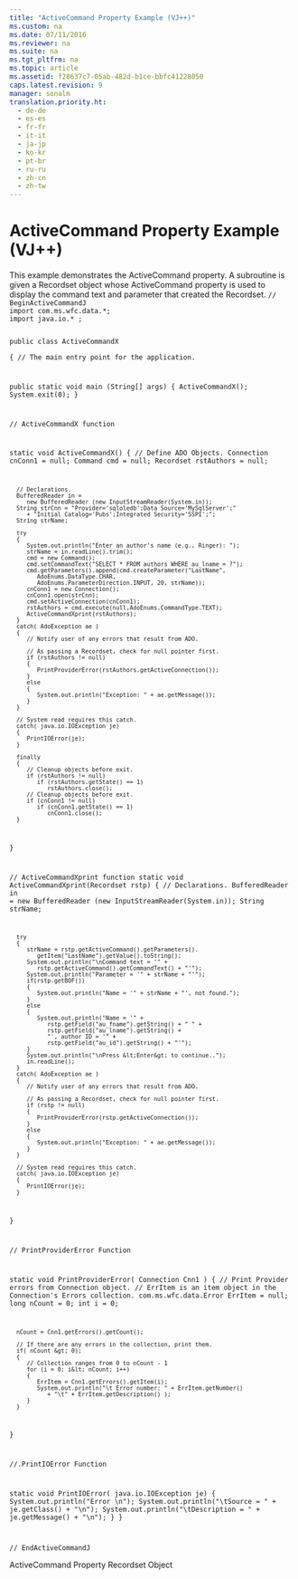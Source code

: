 ```yaml
---
title: "ActiveCommand Property Example (VJ++)"
ms.custom: na
ms.date: 07/11/2016
ms.reviewer: na
ms.suite: na
ms.tgt_pltfrm: na
ms.topic: article
ms.assetid: f28637c7-05ab-482d-b1ce-bbfc41228050
caps.latest.revision: 9
manager: sonalm
translation.priority.ht: 
  - de-de
  - es-es
  - fr-fr
  - it-it
  - ja-jp
  - ko-kr
  - pt-br
  - ru-ru
  - zh-cn
  - zh-tw
---
```

# ActiveCommand Property Example (VJ++)
<?xml version="1.0" encoding="utf-8"?>
<developerReferenceWithoutSyntaxDocument xmlns="http://ddue.schemas.microsoft.com/authoring/2003/5" xmlns:xlink="http://www.w3.org/1999/xlink" xmlns:xsi="http://www.w3.org/2001/XMLSchema-instance" xsi:schemaLocation="http://ddue.schemas.microsoft.com/authoring/2003/5 http://dduestorage.blob.core.windows.net/ddueschema/developer.xsd">
  <introduction>
    <para>This example demonstrates the <legacyLink xlink:href="fb4088d5-5968-42d6-aeaa-3955046bb4da">ActiveCommand</legacyLink> property.</para>
    <para>A subroutine is given a <legacyLink xlink:href="ede1415f-c3df-4cc5-a05b-2576b2b84b60">Recordset</legacyLink> object whose <legacyBold>ActiveCommand</legacyBold> property is used to display the command text and parameter that created the <legacyBold>Recordset</legacyBold>.</para>
    <code>// BeginActiveCommandJ
import com.ms.wfc.data.*;
import java.io.* ;

public class ActiveCommandX   
{
   // The main entry point for the application.

   public static void main (String[] args)
   {
      ActiveCommandX();
      System.exit(0);
   }

   // ActiveCommandX function

   static void ActiveCommandX()
   {
      // Define ADO Objects.
      Connection cnConn1 = null;
      Command cmd = null;
      Recordset rstAuthors = null;

      // Declarations.
      BufferedReader in = 
         new BufferedReader (new InputStreamReader(System.in));
      String strCnn = "Provider='sqloledb';Data Source='MySqlServer';"
         + "Initial Catalog='Pubs';Integrated Security='SSPI';";
      String strName;

      try
      {
         System.out.println("Enter an author's name (e.g., Ringer): ");
         strName = in.readLine().trim();
         cmd = new Command();
         cmd.setCommandText("SELECT * FROM authors WHERE au_lname = ?");
         cmd.getParameters().append(cmd.createParameter("LastName",
            AdoEnums.DataType.CHAR,
            AdoEnums.ParameterDirection.INPUT, 20, strName));
         cnConn1 = new Connection();
         cnConn1.open(strCnn);
         cmd.setActiveConnection(cnConn1);
         rstAuthors = cmd.execute(null,AdoEnums.CommandType.TEXT);
         ActiveCommandXprint(rstAuthors);
      }
      catch( AdoException ae )
      {
         // Notify user of any errors that result from ADO.

         // As passing a Recordset, check for null pointer first.
         if (rstAuthors != null)
         {
            PrintProviderError(rstAuthors.getActiveConnection());
         }
         else
         {
            System.out.println("Exception: " + ae.getMessage());
         }
      }

      // System read requires this catch.
      catch( java.io.IOException je)
      {
         PrintIOError(je);
      }
      
      finally
      {
         // Cleanup objects before exit.   
         if (rstAuthors != null)
            if (rstAuthors.getState() == 1)
               rstAuthors.close();
         // Cleanup objects before exit.   
         if (cnConn1 != null)
            if (cnConn1.getState() == 1)
               cnConn1.close();
      }
   }

   // ActiveCommandXprint function
   static void ActiveCommandXprint(Recordset rstp)
   {
      // Declarations.
      BufferedReader in = 
         new BufferedReader (new InputStreamReader(System.in));
      String strName;

      try
      {
         strName = rstp.getActiveCommand().getParameters().
            getItem("LastName").getValue().toString();
         System.out.println("\nCommand text = '" +
            rstp.getActiveCommand().getCommandText() + "'");
         System.out.println("Parameter = '" + strName + "'");
         if(rstp.getBOF())
         {
            System.out.println("Name = '" + strName + "', not found.");
         }
         else
         {
            System.out.println("Name = '" +
               rstp.getField("au_fname").getString() + " " + 
               rstp.getField("au_lname").getString() + 
               "', author ID = '" + 
               rstp.getField("au_id").getString() + "'");
         }
         System.out.println("\nPress &lt;Enter&gt; to continue..");
         in.readLine();
      }
      catch( AdoException ae )
      {
         // Notify user of any errors that result from ADO.

         // As passing a Recordset, check for null pointer first.
         if (rstp != null)
         {
            PrintProviderError(rstp.getActiveConnection());
         }
         else
         {
            System.out.println("Exception: " + ae.getMessage());
         }
      }

      // System read requires this catch.
      catch( java.io.IOException je)
      {
         PrintIOError(je);
      }
   }

   // PrintProviderError Function

   static void PrintProviderError( Connection Cnn1 )
   {
      // Print Provider errors from Connection object.
      // ErrItem is an item object in the Connection's Errors collection.
      com.ms.wfc.data.Error  ErrItem = null;
      long nCount = 0;
      int  i      = 0;

      nCount = Cnn1.getErrors().getCount();

      // If there are any errors in the collection, print them.
      if( nCount &gt; 0);
      {
         // Collection ranges from 0 to nCount - 1
         for (i = 0; i&lt; nCount; i++)
         {
            ErrItem = Cnn1.getErrors().getItem(i);
            System.out.println("\t Error number: " + ErrItem.getNumber()
               + "\t" + ErrItem.getDescription() );
         }
      }

   }

   //.PrintIOError Function
   
   static void PrintIOError( java.io.IOException je)
   {
      System.out.println("Error \n");
      System.out.println("\tSource = " + je.getClass() + "\n");
      System.out.println("\tDescription = " + je.getMessage() + "\n");
   }
}

// EndActiveCommandJ</code>
  </introduction>
  <relatedTopics>
<link xlink:href="fb4088d5-5968-42d6-aeaa-3955046bb4da">ActiveCommand Property</link>
<link xlink:href="ede1415f-c3df-4cc5-a05b-2576b2b84b60">Recordset Object</link>
</relatedTopics>
</developerReferenceWithoutSyntaxDocument>